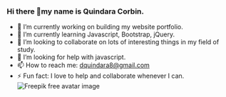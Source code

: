 ### Hi there 👋my name is Quindara Corbin.

<!--
**dquindara8/dquindara8** is a ✨ _special_ ✨ repository because its `README.md` (this file) appears on your GitHub profile.

Here are some ideas to get you started:
-->


- 🔭 I’m currently working on building my website portfolio.
- 🌱 I’m currently learning Javascript, Bootstrap, jQuery.
- 👯 I’m looking to collaborate on lots of interesting things in my field of study.
- 🤔 I’m looking for help with javascript.
- 📫 How to reach me: dquindara8@gmail.com
- ⚡ Fun fact: I love to help and collaborate whenever I can.
![Freepik free avatar image](https://user-images.githubusercontent.com/108308166/187086129-d3fb321f-d0b9-48fb-8176-d2de80be92e2.png)

